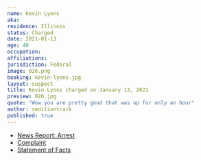```yaml
---
name: Kevin Lyons
aka:
residence: Illinois
status: Charged
date: 2021-01-13
age: 40
occupation:
affiliations:
jurisdiction: Federal
image: 026.png
booking: kevin-lyons.jpg
layout: suspect
title: Kevin Lyons charged on January 13, 2021
preview: 026.jpg
quote: "Wow you are pretty good that was up for only an hour"
author: seditiontrack
published: true
---
```


- [News Report: Arrest](https://chicago.suntimes.com/2021/1/13/22229436/chicago-man-facing-federal-charges-following-last-weeks-u-s-capitol-riot)
- [Complaint](https://cdn.vox-cdn.com/uploads/chorus_asset/file/22233841/Lyons_complaint__DCD_.pdf)
- [Statement of Facts](https://www.justice.gov/opa/page/file/1353451/download)